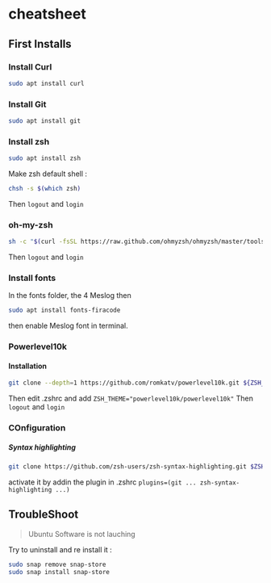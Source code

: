 # cheatsheet

## First Installs

### Install Curl

```bash
sudo apt install curl
```

### Install Git

```bash
sudo apt install git
```

### Install zsh

```bash
sudo apt install zsh
```
Make zsh default shell : 
```bash
chsh -s $(which zsh)
```
Then `logout` and `login`

### oh-my-zsh

```bash
sh -c "$(curl -fsSL https://raw.github.com/ohmyzsh/ohmyzsh/master/tools/install.sh)"
```
Then `logout` and `login`

### Install fonts

In the fonts folder, the 4 Meslog
then
```bash
sudo apt install fonts-firacode
```

then enable Meslog font in terminal.

### Powerlevel10k

#### Installation

```bash
git clone --depth=1 https://github.com/romkatv/powerlevel10k.git ${ZSH_CUSTOM:-$HOME/.oh-my-zsh/custom}/themes/powerlevel10k
```
Then edit .zshrc and add `ZSH_THEME="powerlevel10k/powerlevel10k"`
Then `logout` and `login`

### COnfiguration

##### Syntax highlighting

```bash
git clone https://github.com/zsh-users/zsh-syntax-highlighting.git $ZSH_CUSTOM/plugins/zsh-syntax-highlighting
```
activate it by addin the plugin in .zshrc
`plugins=(git ... zsh-syntax-highlighting ...)`



## TroubleShoot

> Ubuntu Software is not lauching

Try to uninstall and re install it : 
```bash
sudo snap remove snap-store
sudo snap install snap-store
```

